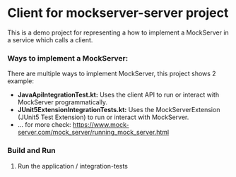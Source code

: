 # Client for mockserver-server project
This is a demo project for representing a how to implement a MockServer in a service which calls a client.

### Ways to implement a MockServer:
There are multiple ways to implement MockServer, this project shows 2 example:
- **JavaApiIntegrationTest.kt:** Uses the client API to run or interact with MockServer programmatically.
- **JUnit5ExtensionIntegrationTests.kt:** Uses the MockServerExtension (JUnit5 Test Extension) to run or interact with MockServer.
- ... for more check: https://www.mock-server.com/mock_server/running_mock_server.html

### Build and Run
1. Run the application / integration-tests